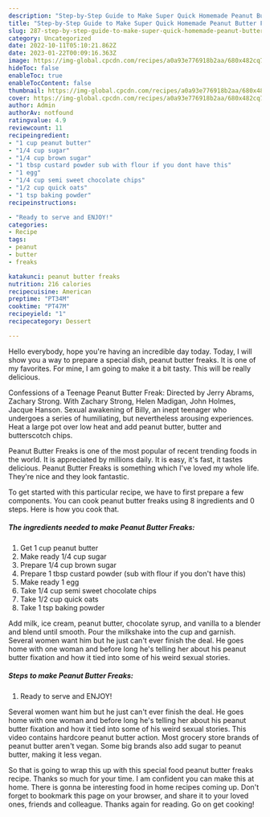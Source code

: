 ```yaml
---
description: "Step-by-Step Guide to Make Super Quick Homemade Peanut Butter Freaks"
title: "Step-by-Step Guide to Make Super Quick Homemade Peanut Butter Freaks"
slug: 287-step-by-step-guide-to-make-super-quick-homemade-peanut-butter-freaks
category: Uncategorized
date: 2022-10-11T05:10:21.862Z
date: 2023-01-22T00:09:16.363Z
image: https://img-global.cpcdn.com/recipes/a0a93e776918b2aa/680x482cq70/peanut-butter-freaks-recipe-main-photo.jpg
hideToc: false
enableToc: true
enableTocContent: false
thumbnail: https://img-global.cpcdn.com/recipes/a0a93e776918b2aa/680x482cq70/peanut-butter-freaks-recipe-main-photo.jpg
cover: https://img-global.cpcdn.com/recipes/a0a93e776918b2aa/680x482cq70/peanut-butter-freaks-recipe-main-photo.jpg
author: Admin
authorAv: notfound
ratingvalue: 4.9
reviewcount: 11
recipeingredient:
- "1 cup peanut butter"
- "1/4 cup sugar"
- "1/4 cup brown sugar"
- "1 tbsp custard powder sub with flour if you dont have this"
- "1 egg"
- "1/4 cup semi sweet chocolate chips"
- "1/2 cup quick oats"
- "1 tsp baking powder"
recipeinstructions:

- "Ready to serve and ENJOY!"
categories:
- Recipe
tags:
- peanut
- butter
- freaks

katakunci: peanut butter freaks 
nutrition: 216 calories
recipecuisine: American
preptime: "PT34M"
cooktime: "PT47M"
recipeyield: "1"
recipecategory: Dessert

---
```



Hello everybody, hope you're having an incredible day today. Today, I will show you a way to prepare a special dish, peanut butter freaks. It is one of my favorites. For mine, I am going to make it a bit tasty. This will be really delicious.

Confessions of a Teenage Peanut Butter Freak: Directed by Jerry Abrams, Zachary Strong. With Zachary Strong, Helen Madigan, John Holmes, Jacque Hanson. Sexual awakening of Billy, an inept teenager who undergoes a series of humiliating, but nevertheless arousing experiences. Heat a large pot over low heat and add peanut butter, butter and butterscotch chips.

Peanut Butter Freaks is one of the most popular of recent trending foods in the world. It is appreciated by millions daily. It is easy, it's fast, it tastes delicious. Peanut Butter Freaks is something which I've loved my whole life. They're nice and they look fantastic.


To get started with this particular recipe, we have to first prepare a few components. You can cook peanut butter freaks using 8 ingredients and 0 steps. Here is how you cook that.

<!--inarticleads1-->

##### The ingredients needed to make Peanut Butter Freaks:

1. Get 1 cup peanut butter
1. Make ready 1/4 cup sugar
1. Prepare 1/4 cup brown sugar
1. Prepare 1 tbsp custard powder (sub with flour if you don&#39;t have this)
1. Make ready 1 egg
1. Take 1/4 cup semi sweet chocolate chips
1. Take 1/2 cup quick oats
1. Take 1 tsp baking powder


Add milk, ice cream, peanut butter, chocolate syrup, and vanilla to a blender and blend until smooth. Pour the milkshake into the cup and garnish. Several women want him but he just can&#39;t ever finish the deal. He goes home with one woman and before long he&#39;s telling her about his peanut butter fixation and how it tied into some of his weird sexual stories. 

<!--inarticleads2-->

##### Steps to make Peanut Butter Freaks:


1. Ready to serve and ENJOY!

Several women want him but he just can&#39;t ever finish the deal. He goes home with one woman and before long he&#39;s telling her about his peanut butter fixation and how it tied into some of his weird sexual stories. This video contains hardcore peanut butter action. Most grocery store brands of peanut butter aren&#39;t vegan. Some big brands also add sugar to peanut butter, making it less vegan. 

So that is going to wrap this up with this special food peanut butter freaks recipe. Thanks so much for your time. I am confident you can make this at home. There is gonna be interesting food in home recipes coming up. Don't forget to bookmark this page on your browser, and share it to your loved ones, friends and colleague. Thanks again for reading. Go on get cooking!
